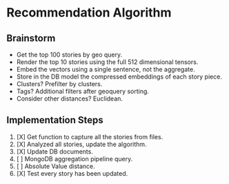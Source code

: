 # Recommendation Algorithm

## Brainstorm

* Get the top 100 stories by geo query.
* Render the top 10 stories using the full 512 dimensional tensors.
* Embed the vectors using a single sentence, not the aggregate.
* Store in the DB model the compressed embeddings of each story piece.
* Clusters? Prefilter by clusters.
* Tags? Additional filters after geoquery sorting.
* Consider other distances? Euclidean.


## Implementation Steps

1. [X] Get function to capture all the stories from files.
2. [X] Analyzed all stories, update the algorithm.
3. [X] Update DB documents.
4. [ ] MongoDB aggregation pipeline query.
5. [ ] Absolute Value distance.
6. [X] Test every story has been updated.
